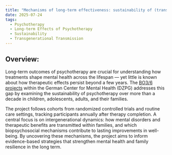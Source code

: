 ```yaml
---
title: "Mechanisms of long-term effectiveness: sustainability of (transgenerational) psychotherapy"
date: 2025-07-24
tags:
  - Psychotherapy
  - Long-term Effects of Psychotherapy 
  - Sustainability 
  - Transgenerational Transmission 
---
```


## Overview:

Long-term outcomes of psychotherapy are crucial for understanding how treatments shape mental health across the lifespan — yet little is known about how therapeutic effects persist beyond a few years. The [BO3/6 projects](https://www.dzpg.org/forschung/projekte) within the German Center for Mental Health (DZPG) addresses this gap by examining the sustainability of psychotherapy over more than a decade in children, adolescents, adults, and their families.

The project follows cohorts from randomized controlled trials and routine care settings, tracking participants annually after therapy completion. A central focus is on intergenerational dynamics: how mental disorders and therapeutic benefits are transmitted within families, and which biopsychosocial mechanisms contribute to lasting improvements in well-being. By uncovering these mechanisms, the project aims to inform evidence-based strategies that strengthen mental health and family resilience in the long term.